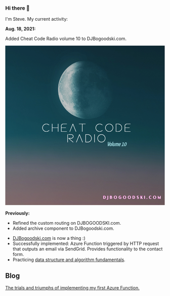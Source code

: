 ### Hi there 👋

<p>I'm Steve. My current activity:</p> 

**Aug. 18, 2021:**

<p>Added Cheat Code Radio volume 10 to DJBogoodski.com.</p>

<img src="https://raw.githubusercontent.com/sbogucki12/djbogoodski/main/readmeFiles/cheatCodeRadioVol10.jpg" />




<p><b>Previously:</b></p> 

<ul>
<li>Refined the custom routing on DJBOGOODSKI.com.</li>
<li>Added archive component to DJBogoodski.com.</li>
</ul>




<ul>  
  <li><a href="http://djbogoodski.com">DJBogoodski.com</a> is now a thing :)</li>
  <li>Successfully implemented: Azure Function triggered by HTTP request that outputs an email via SendGrid. Provides functionality to the contact form.</li>
  <li> Practicing <a href="https://github.com/sbogucki12/AlgosAndDataStructures">data structure and algorithm fundamentals</a>.</li> 
</ul>  

## Blog

<a href="https://bogoodski.medium.com/setting-up-an-azure-function-sendgrid-http-trigger-cfd9c5791201" target="_blank">The trials and triumphs of implementing my first Azure Function.</a>

